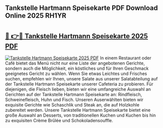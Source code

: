 ## Tankstelle Hartmann Speisekarte PDF Download Online 2025 RH1YR

# <h2><a href="http://gc8q795.nevu.top/?p=Tankstelle+Hartmann+Speisekarte">🔗 👉🔴 Tankstelle Hartmann Speisekarte 2025 PDF</a></h2>

[![Tankstelle Hartmann Speisekarte 2025 PDF](https://i.imgur.com/dBaPXMq.png)](http://gc8q795.nevu.top/?p=Tankstelle+Hartmann+Speisekarte)
In einem Restaurant oder Café bietet das Menü nicht nur eine Liste der angebotenen Gerichte, sondern auch die Möglichkeit, ein köstliches und für Ihren Geschmack geeignetes Gericht zu wählen. Wenn Sie etwas Leichtes und Frisches suchen, empfehlen wir Ihnen, unsere Salate aus unserer Salatabteilung auf der Tankstelle Hartmann Speisekarte unserer Cafeteria zu probieren. Für diejenigen, die Fleisch lieben, bieten wir eine umfangreiche Auswahl an Gerichten auf der Tankstelle Hartmann Speisekarte an: Rindfleisch, Schweinefleisch, Huhn und Fisch. Unseren Auserwählten bieten wir exquisite Gerichte wie Schaschlik und Steak an, die auf Holzkohle zubereitet werden. Unsere Tankstelle Hartmann Speisekarte bietet eine große Auswahl an Desserts, von traditionellen Kuchen und Kuchen bis hin zu exquisiten Crème Brûlée und Schokoladensouffle.
